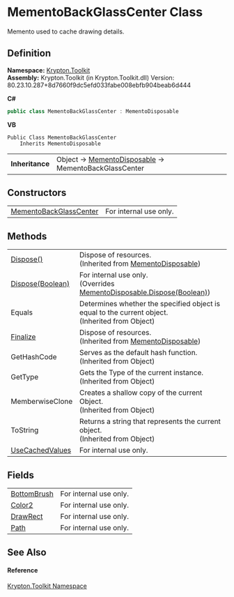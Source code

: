 # MementoBackGlassCenter Class


Memento used to cache drawing details.



## Definition
**Namespace:** <a href="79d2eac2-21f4-54ff-7552-b20c33c30600.md">Krypton.Toolkit</a>  
**Assembly:** Krypton.Toolkit (in Krypton.Toolkit.dll) Version: 80.23.10.287+8d7660f9dc5efd033fabe008ebfb904beab6d444

**C#**
``` C#
public class MementoBackGlassCenter : MementoDisposable
```
**VB**
``` VB
Public Class MementoBackGlassCenter
	Inherits MementoDisposable
```

<table><tr><td><strong>Inheritance</strong></td><td>Object  →  <a href="3aa02582-4a6a-61f5-61ae-e4866cfc3a25.md">MementoDisposable</a>  →  MementoBackGlassCenter</td></tr>
</table>



## Constructors
<table>
<tr>
<td><a href="1906b98f-37dd-2f69-9eda-9855eb3b9d5f.md">MementoBackGlassCenter</a></td>
<td>For internal use only.</td></tr>
</table>

## Methods
<table>
<tr>
<td><a href="052023e9-566d-7d13-8027-b333c5864ad8.md">Dispose()</a></td>
<td>Dispose of resources.<br />(Inherited from <a href="3aa02582-4a6a-61f5-61ae-e4866cfc3a25.md">MementoDisposable</a>)</td></tr>
<tr>
<td><a href="db2fc30c-164f-be5c-f4a0-23881f3c5080.md">Dispose(Boolean)</a></td>
<td>For internal use only.<br />(Overrides <a href="97f8a76f-a8bd-2e39-8f9c-5ff6769285e0.md">MementoDisposable.Dispose(Boolean)</a>)</td></tr>
<tr>
<td>Equals</td>
<td>Determines whether the specified object is equal to the current object.<br />(Inherited from Object)</td></tr>
<tr>
<td><a href="6c2e4674-96e9-9a5c-deb8-83a0f543353f.md">Finalize</a></td>
<td>Dispose of resources.<br />(Inherited from <a href="3aa02582-4a6a-61f5-61ae-e4866cfc3a25.md">MementoDisposable</a>)</td></tr>
<tr>
<td>GetHashCode</td>
<td>Serves as the default hash function.<br />(Inherited from Object)</td></tr>
<tr>
<td>GetType</td>
<td>Gets the Type of the current instance.<br />(Inherited from Object)</td></tr>
<tr>
<td>MemberwiseClone</td>
<td>Creates a shallow copy of the current Object.<br />(Inherited from Object)</td></tr>
<tr>
<td>ToString</td>
<td>Returns a string that represents the current object.<br />(Inherited from Object)</td></tr>
<tr>
<td><a href="5aa978a4-833a-bc86-0998-5cd3ef0a42f8.md">UseCachedValues</a></td>
<td>For internal use only.</td></tr>
</table>

## Fields
<table>
<tr>
<td><a href="073b7a58-b21e-76cd-b769-27207ceccf63.md">BottomBrush</a></td>
<td>For internal use only.</td></tr>
<tr>
<td><a href="8c2a0c7e-c91b-b2bb-7d25-eb245db00172.md">Color2</a></td>
<td>For internal use only.</td></tr>
<tr>
<td><a href="26c2491b-4287-b388-8245-100f887410f6.md">DrawRect</a></td>
<td>For internal use only.</td></tr>
<tr>
<td><a href="12d362b0-296d-221c-95ae-4157baa7a6f5.md">Path</a></td>
<td>For internal use only.</td></tr>
</table>

## See Also


#### Reference
<a href="79d2eac2-21f4-54ff-7552-b20c33c30600.md">Krypton.Toolkit Namespace</a>  
